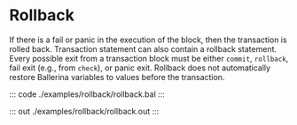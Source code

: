 # Rollback

If there is a fail or panic in the execution of the block, then the transaction is rolled back.
Transaction statement can also contain a rollback statement.
Every possible exit from a transaction block must be either `commit`, `rollback`, fail exit (e.g., from `check`), or panic exit.
Rollback does not automatically restore Ballerina variables to values before the transaction.


::: code ./examples/rollback/rollback.bal :::

::: out ./examples/rollback/rollback.out :::
